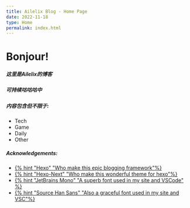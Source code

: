 ```yaml
---
title: Ailelix Blog - Home Page
date: 2022-11-18
type: Home
permalink: index.html
---
```


# Bonjour!

##### 这里是Ailelix的博客  

##### 可持续咕咕咕中
##### 内容包含但不限于:

* Tech
* Game
* Daily
* Other

##### Acknowledgements:

* [{% hint "Hexo" "Who make this epic blogging framework"%}](https://hexo.io/zh-cn/)
* [{% hint "Hexo-Next" "Who make this wonderful theme for hexo"%}](https://github.com/theme-next/hexo-theme-next)
* [{% hint "JetBrains Mono" "A superb font used in my site and VSCode" %}](https://github.com/JetBrains/JetBrainsMono)
* [{% hint "Source Han Sans" "Also a graceful font used in my site and VSC"%}](https://github.com/adobe-fonts/source-han-sans)
